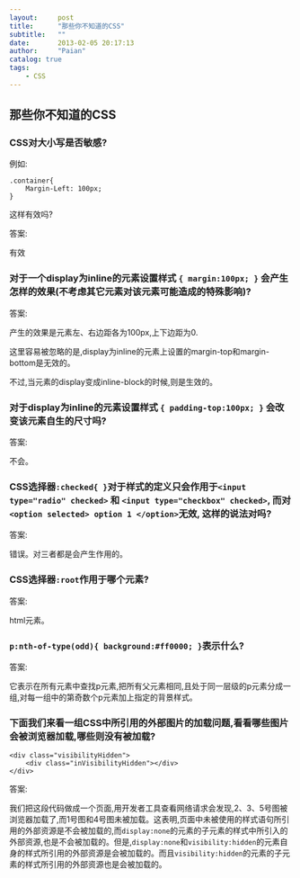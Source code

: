 ```yaml
---
layout:     post
title:      "那些你不知道的CSS"
subtitle:   ""
date:       2013-02-05 20:17:13
author:     "Paian"
catalog: true
tags:
    - CSS
---
```


## 那些你不知道的CSS

### CSS对大小写是否敏感?

例如:

    .container{
        Margin-Left: 100px;
    }

这样有效吗?



答案:

有效




### 对于一个display为inline的元素设置样式 ```{ margin:100px; }``` 会产生怎样的效果(不考虑其它元素对该元素可能造成的特殊影响)?



答案:

产生的效果是元素左、右边距各为100px,上下边距为0.

这里容易被忽略的是,display为inline的元素上设置的margin-top和margin-bottom是无效的。

不过,当元素的display变成inline-block的时候,则是生效的。


### 对于display为inline的元素设置样式 ```{ padding-top:100px; }``` 会改变该元素自生的尺寸吗?


答案:

不会。


### CSS选择器```:checked{ }```对于样式的定义只会作用于```<input type="radio" checked>``` 和 ```<input type="checkbox" checked>```, 而对```<option selected> option 1 </option>```无效, 这样的说法对吗?


答案:

错误。对三者都是会产生作用的。


### CSS选择器```:root```作用于哪个元素?



答案:

html元素。


### ```p:nth-of-type(odd){ background:#ff0000; }```表示什么?



答案:

它表示在所有元素中查找p元素,把所有父元素相同,且处于同一层级的p元素分成一组,对每一组中的第奇数个p元素加上指定的背景样式。


### 下面我们来看一组CSS中所引用的外部图片的加载问题,看看哪些图片会被浏览器加载,哪些则没有被加载?

<!DOCTYPE html>
<html lang="en">
<head>
    <meta charset="UTF-8">
    <title>Title</title>
    <style>
        .useless{
            /* 1号图 */
            background: url("http://img.leikeji.com/resource/img/6a57aa0f829b434ba1193158c26aac16.jpg");
        }
        .displayNone{
            display: none;
            /* 2号图 */
            background: url("http://img32.ddimg.cn/91/17/1181196712-1_u_1.jpg");
        }
        .visibilityHidden{
            visibility: hidden;
            /* 3号图 */
            background: url("http://www.ijizhi.com/img/UploadFile/201112240102149.jpg");
        }
        .displayNone .inDisplayNone{
            /* 4号图 */
            background: url("http://tu.webps.cn/tb/img/2/T10b07XbdfXXar1t.._111728.jpg");
        }
        .visibilityHidden .inVisibilityHidden{
            /* 5号图 */
            background: url("http://img.gatewang.com/thumb_cache/files/2014/11/23/14166750487686,c_fill,h_800,w_800.jpg");
        }
    </style>
</head>
<body>
    <div class="displayNone">
        <div class="inDisplayNone"></div>
    </div>

    <div class="visibilityHidden">
        <div class="inVisibilityHidden"></div>
    </div>
</body>
</html>

答案:

我们把这段代码做成一个页面,用开发者工具查看网络请求会发现,2、3、5号图被浏览器加载了,而1号图和4号图未被加载。这表明,页面中未被使用的样式语句所引用的外部资源是不会被加载的,而```display:none```的元素的子元素的样式中所引入的外部资源,也是不会被加载的。但是,```display:none```和```visibility:hidden```的元素自身的样式所引用的外部资源是会被加载的。而且```visibility:hidden```的元素的子元素的样式所引用的外部资源也是会被加载的。
